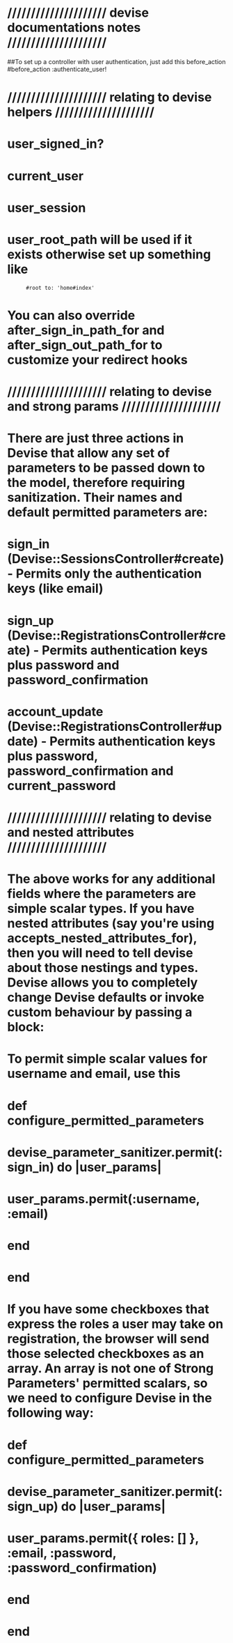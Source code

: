 # ///////////////////// devise documentations notes /////////////////////
  ##To set up a controller with user authentication, just add this before_action
  #before_action :authenticate_user!

# ///////////////////// relating to devise helpers /////////////////////
  # user_signed_in?
  # current_user
  # user_session
  # user_root_path will be used if it exists otherwise set up something like
          #root to: 'home#index'
  # You can also override after_sign_in_path_for and after_sign_out_path_for to customize your redirect hooks

# ///////////////////// relating to devise and strong params /////////////////////

  # There are just three actions in Devise that allow any set of parameters to be passed down to the model, therefore requiring sanitization. Their names and default permitted parameters are:
  #
  #   sign_in (Devise::SessionsController#create) - Permits only the authentication keys (like email)
  #   sign_up (Devise::RegistrationsController#create) - Permits authentication keys plus password and password_confirmation
  #   account_update (Devise::RegistrationsController#update) - Permits authentication keys plus password, password_confirmation and current_password

# ///////////////////// relating to devise and nested attributes /////////////////////

  # The above works for any additional fields where the parameters are simple scalar types. If you have nested attributes (say you're using accepts_nested_attributes_for), then you will need to tell devise about those nestings and types. Devise allows you to completely change Devise defaults or invoke custom behaviour by passing a block:
  #
  # To permit simple scalar values for username and email, use this
  #
  # def configure_permitted_parameters
  #   devise_parameter_sanitizer.permit(:sign_in) do |user_params|
  #     user_params.permit(:username, :email)
  #   end
  # end

  # If you have some checkboxes that express the roles a user may take on registration, the browser will send those selected checkboxes as an array. An array is not one of Strong Parameters' permitted scalars, so we need to configure Devise in the following way:
  #
  #   def configure_permitted_parameters
  #     devise_parameter_sanitizer.permit(:sign_up) do |user_params|
  #       user_params.permit({ roles: [] }, :email, :password, :password_confirmation)
  #     end
  #   end
